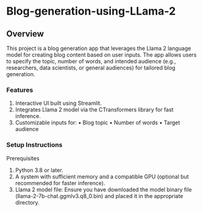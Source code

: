 # Blog-generation-using-LLama-2

## Overview
This project is a blog generation app that leverages the Llama 2 language model for creating blog content based on user inputs. The app allows users to specify the topic, number of words, and intended audience (e.g., researchers, data scientists, or general audiences) for tailored blog generation.

 ### Features
1. Interactive UI built using Streamlit.
2. Integrates Llama 2 model via the CTransformers library for fast inference.
3. Customizable inputs for:
 • Blog topic
 • Number of words
 • Target audience

### Setup Instructions
Prerequisites

1. Python 3.8 or later.
2. A system with sufficient memory and a compatible GPU (optional but recommended for faster inference).
3. Llama 2 model file: Ensure you have downloaded the model binary file (llama-2-7b-chat.ggmlv3.q8_0.bin) and placed it in the appropriate directory.
